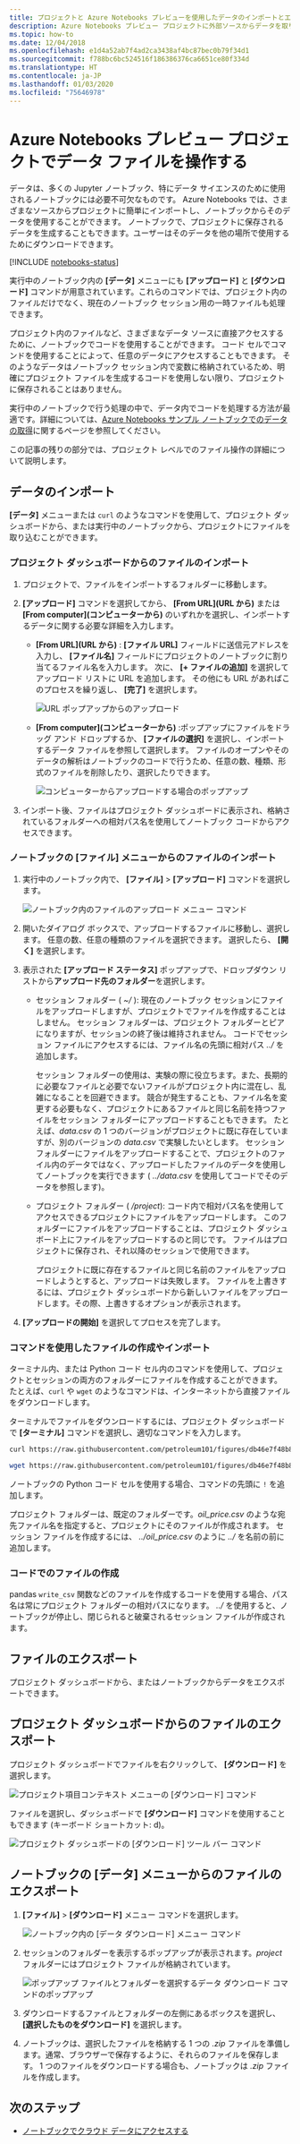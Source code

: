 ```yaml
---
title: プロジェクトと Azure Notebooks プレビューを使用したデータのインポートとエクスポート
description: Azure Notebooks プレビュー プロジェクトに外部ソースからデータを取り込む方法と、プロジェクトからデータをエクスポートする方法について説明します。
ms.topic: how-to
ms.date: 12/04/2018
ms.openlocfilehash: e1d4a52ab7f4ad2ca3438af4bc87bec0b79f34d1
ms.sourcegitcommit: f788bc6bc524516f186386376ca6651ce80f334d
ms.translationtype: HT
ms.contentlocale: ja-JP
ms.lasthandoff: 01/03/2020
ms.locfileid: "75646978"
---
```

# <a name="work-with-data-files-in-azure-notebooks-preview-projects"></a>Azure Notebooks プレビュー プロジェクトでデータ ファイルを操作する

データは、多くの Jupyter ノートブック、特にデータ サイエンスのために使用されるノートブックには必要不可欠なものです。 Azure Notebooks では、さまざまなソースからプロジェクトに簡単にインポートし、ノートブックからそのデータを使用することができます。 ノートブックで、プロジェクトに保存されるデータを生成することもできます。ユーザーはそのデータを他の場所で使用するためにダウンロードできます。

[!INCLUDE [notebooks-status](../../includes/notebooks-status.md)]

実行中のノートブック内の **[データ]** メニューにも **[アップロード]** と **[ダウンロード]** コマンドが用意されています。これらのコマンドでは、プロジェクト内のファイルだけでなく、現在のノートブック セッション用の一時ファイルも処理できます。

プロジェクト内のファイルなど、さまざまなデータ ソースに直接アクセスするために、ノートブックでコードを使用することができます。 コード セルでコマンドを使用することによって、任意のデータにアクセスすることもできます。 そのようなデータはノートブック セッション内で変数に格納されているため、明確にプロジェクト ファイルを生成するコードを使用しない限り、プロジェクトに保存されることはありません。

実行中のノートブックで行う処理の中で、データ内でコードを処理する方法が最適です。詳細については、[Azure Notebooks サンプル ノートブックでのデータの取得](https://notebooks.azure.com/Microsoft/projects/samples/html/Getting%20to%20your%20Data%20in%20Azure%20Notebooks.ipynb)に関するページを参照してください。

この記事の残りの部分では、プロジェクト レベルでのファイル操作の詳細について説明します。

## <a name="import-data"></a>データのインポート

**[データ]** メニューまたは `curl` のようなコマンドを使用して、プロジェクト ダッシュボードから、または実行中のノートブックから、プロジェクトにファイルを取り込むことができます。

### <a name="import-files-from-the-project-dashboard"></a>プロジェクト ダッシュボードからのファイルのインポート

1. プロジェクトで、ファイルをインポートするフォルダーに移動します。

1. **[アップロード]** コマンドを選択してから、 **[From URL]\(URL から\)** または **[From computer]\(コンピューターから\)** のいずれかを選択し、インポートするデータに関する必要な詳細を入力します。

   - **[From URL]\(URL から\)** : **[ファイル URL]** フィールドに送信元アドレスを入力し、 **[ファイル名]** フィールドにプロジェクトのノートブックに割り当てるファイル名を入力します。 次に、 **[+ ファイルの追加]** を選択してアップロード リストに URL を追加します。 その他にも URL があればこのプロセスを繰り返し、 **[完了]** を選択します。

     ![URL ポップアップからのアップロード](media/quickstarts/upload-from-url-popup.png)

   - **[From computer]\(コンピューターから\)** :ポップアップにファイルをドラッグ アンド ドロップするか、 **[ファイルの選択]** を選択し、インポートするデータ ファイルを参照して選択します。 ファイルのオープンやそのデータの解析はノートブックのコードで行うため、任意の数、種類、形式のファイルを削除したり、選択したりできます。

     ![コンピューターからアップロードする場合のポップアップ](media/quickstarts/upload-from-computer-popup.png)

1. インポート後、ファイルはプロジェクト ダッシュボードに表示され、格納されているフォルダーへの相対パス名を使用してノートブック コードからアクセスできます。

### <a name="import-files-from-the-file-menu-in-a-notebook"></a>ノートブックの [ファイル] メニューからのファイルのインポート

1. 実行中のノートブック内で、 **[ファイル]**  >  **[アップロード]** コマンドを選択します。

    ![ノートブック内のファイルのアップロード メニュー コマンド](media/file-menu-upload.png)

1. 開いたダイアログ ボックスで、アップロードするファイルに移動し、選択します。 任意の数、任意の種類のファイルを選択できます。 選択したら、 **[開く]** を選択します。

1. 表示された **[アップロード ステータス]** ポップアップで、ドロップダウン リストから**アップロード先のフォルダー**を選択します。

    - セッション フォルダー ( *~/* ): 現在のノートブック セッションにファイルをアップロードしますが、プロジェクトでファイルを作成することはしません。 セッション フォルダーは、プロジェクト フォルダーとピアになりますが、セッションの終了後は維持されません。 コードでセッション ファイルにアクセスするには、ファイル名の先頭に相対パス *../* を追加します。

        セッション フォルダーの使用は、実験の際に役立ちます。また、長期的に必要なファイルと必要でないファイルがプロジェクト内に混在し、乱雑になることを回避できます。 競合が発生することも、ファイル名を変更する必要もなく、プロジェクトにあるファイルと同じ名前を持つファイルをセッション フォルダーにアップロードすることもできます。 たとえば、*data.csv* の 1 つのバージョンがプロジェクトに既に存在していますが、別のバージョンの *data.csv* で実験したいとします。 セッション フォルダーにファイルをアップロードすることで、プロジェクトのファイル内のデータではなく、アップロードしたファイルのデータを使用してノートブックを実行できます ( *../data.csv* を使用してコードでそのデータを参照します)。

    - プロジェクト フォルダー ( */project*): コード内で相対パス名を使用してアクセスできるプロジェクトにファイルをアップロードします。 このフォルダーにファイルをアップロードすることは、プロジェクト ダッシュボード上にファイルをアップロードするのと同じです。 ファイルはプロジェクトに保存され、それ以降のセッションで使用できます。

        プロジェクトに既に存在するファイルと同じ名前のファイルをアップロードしようとすると、アップロードは失敗します。 ファイルを上書きするには、プロジェクト ダッシュボードから新しいファイルをアップロードします。その際、上書きするオプションが表示されます。

1. **[アップロードの開始]** を選択してプロセスを完了します。

### <a name="create-or-import-files-using-commands"></a>コマンドを使用したファイルの作成やインポート

ターミナル内、または Python コード セル内のコマンドを使用して、プロジェクトとセッションの両方のフォルダーにファイルを作成することができます。 たとえば、`curl` や `wget` のようなコマンドは、インターネットから直接ファイルをダウンロードします。

ターミナルでファイルをダウンロードするには、プロジェクト ダッシュボードで **[ターミナル]** コマンドを選択し、適切なコマンドを入力します。

```bash
curl https://raw.githubusercontent.com/petroleum101/figures/db46e7f48b8aab67a0dfe31696f6071fb7a84f1e/oil_price/oil_price.csv -o oil_price.csv

wget https://raw.githubusercontent.com/petroleum101/figures/db46e7f48b8aab67a0dfe31696f6071fb7a84f1e/oil_price/oil_price.csv -o oil_price.csv
```

ノートブックの Python コード セルを使用する場合、コマンドの先頭に `!` を追加します。

プロジェクト フォルダーは、既定のフォルダーです。*oil_price.csv* のような宛先ファイル名を指定すると、プロジェクトにそのファイルが作成されます。 セッション ファイルを作成するには、 *../oil_price.csv* のように *../* を名前の前に追加します。

### <a name="create-files-in-code"></a>コードでのファイルの作成

pandas `write_csv` 関数などのファイルを作成するコードを使用する場合、パス名は常にプロジェクト フォルダーの相対パスになります。 *../* を使用すると、ノートブックが停止し、閉じられると破棄されるセッション ファイルが作成されます。

## <a name="export-files"></a>ファイルのエクスポート

プロジェクト ダッシュボードから、またはノートブックからデータをエクスポートできます。

## <a name="export-files-from-the-project-dashboard"></a>プロジェクト ダッシュボードからのファイルのエクスポート

プロジェクト ダッシュボードでファイルを右クリックして、 **[ダウンロード]** を選択します。

![プロジェクト項目コンテキスト メニューの [ダウンロード] コマンド](media/download-command.png)

ファイルを選択し、ダッシュボードで **[ダウンロード]** コマンドを使用することもできます (キーボード ショートカット: d)。

![プロジェクト ダッシュボードの [ダウンロード] ツール バー コマンド](media/download-command-toolbar.png)

## <a name="export-files-from-the-data-menu-in-a-notebook"></a>ノートブックの [データ] メニューからのファイルのエクスポート

1. **[ファイル]**  >  **[ダウンロード]** メニュー コマンドを選択します。

    ![ノートブック内の [データ ダウンロード] メニュー コマンド](media/file-menu-download.png)

1. セッションのフォルダーを表示するポップアップが表示されます。*project* フォルダーにはプロジェクト ファイルが格納されています。

    ![ポップアップ ファイルとフォルダーを選択するデータ ダウンロード コマンドのポップアップ](media/file-menu-download-popup.png)

1. ダウンロードするファイルとフォルダーの左側にあるボックスを選択し、 **[選択したものをダウンロード]** を選択します。

1. ノートブックは、選択したファイルを格納する 1 つの *.zip* ファイルを準備します。通常、ブラウザーで保存するように、それらのファイルを保存します。 1 つのファイルをダウンロードする場合も、ノートブックは *.zip* ファイルを作成します。

## <a name="next-steps"></a>次のステップ

- [ノートブックでクラウド データにアクセスする](access-data-resources-jupyter-notebooks.md)
